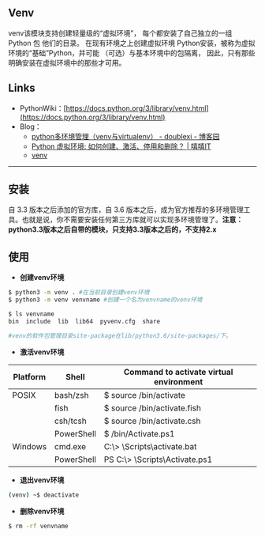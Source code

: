 ## Venv
venv该模块支持创建轻量级的“虚拟环境”， 每个都安装了自己独立的一组 Python 包 他们的目录。 在现有环境之上创建虚拟环境 Python安装，被称为虚拟环境的“基础”Python，并可能 （可选）与基本环境中的包隔离， 因此，只有那些明确安装在虚拟环境中的那些才可用。

## Links

- PythonWiki：[https://docs.python.org/3/library/venv.html](https://docs.python.org/3/library/venv.html)
- Blog：
   - [python多环境管理（venv与virtualenv） - doublexi - 博客园](https://www.cnblogs.com/doublexi/p/15783355.html)
   - [Python 虚拟环境: 如何创建、激活、停用和删除？ | 嘻嘻IT](https://www.11meigui.com/2023/python-venv.html)
   - [venv](https://www.liaoxuefeng.com/wiki/1016959663602400/1019273143120480)

---

## 安装
自 3.3 版本之后添加的官方库，自 3.6 版本之后，成为官方推荐的多环境管理工具。也就是说，你不需要安装任何第三方库就可以实现多环境管理了。**注意：python3.3版本之后自带的模块，只支持3.3版本之后的，不支持2.x**
## 使用

- **创建venv环境**

```bash
$ python3 -m venv . #在当前目录创建venv环境
$ python3 -m venv venvname #创建一个名为venvname的venv环境

$ ls venvname
bin  include  lib  lib64  pyvenv.cfg  share

#venv的软件包管理目录site-package在lib/python3.6/site-packages/下。
```

- **激活venv环境**

| Platform | Shell | Command to activate virtual environment |
| --- | --- | --- |
| POSIX | bash/zsh | $ source _<venv>_/bin/activate |
|  | fish | $ source _<venv>_/bin/activate.fish |
|  | csh/tcsh | $ source _<venv>_/bin/activate.csh |
|  | PowerShell | $ _<venv>_/bin/Activate.ps1 |
| Windows | cmd.exe | C:\\> _<venv>_\\Scripts\\activate.bat |
|  | PowerShell | PS C:\\> _<venv>_\\Scripts\\Activate.ps1 |

- **退出venv环境**

```bash
(venv) ~$ deactivate
```

- **删除venv环境**

```bash
$ rm -rf venvname
```
